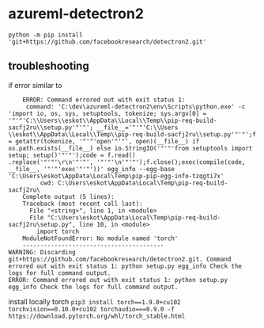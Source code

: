 # azureml-detectron2

`python -m pip install 'git+https://github.com/facebookresearch/detectron2.git'`


## troubleshooting
if error similar to
```shell script
    ERROR: Command errored out with exit status 1:
     command: 'C:\dev\azureml-detectron2\env\Scripts\python.exe' -c 'import io, os, sys, setuptools, tokenize; sys.argv[0] = '"'"'C:\\Users\\eskot\\AppData\\Local\\Temp\\pip-req-build-sacfj2ru\\setup.py'"'"'; __file__='"'"'C:\\Users
\\eskot\\AppData\\Local\\Temp\\pip-req-build-sacfj2ru\\setup.py'"'"';f = getattr(tokenize, '"'"'open'"'"', open)(__file__) if os.path.exists(__file__) else io.StringIO('"'"'from setuptools import setup; setup()'"'"');code = f.read()
.replace('"'"'\r\n'"'"', '"'"'\n'"'"');f.close();exec(compile(code, __file__, '"'"'exec'"'"'))' egg_info --egg-base 'C:\Users\eskot\AppData\Local\Temp\pip-pip-egg-info-tzqgti7x'
         cwd: C:\Users\eskot\AppData\Local\Temp\pip-req-build-sacfj2ru\
    Complete output (5 lines):
    Traceback (most recent call last):
      File "<string>", line 1, in <module>
      File "C:\Users\eskot\AppData\Local\Temp\pip-req-build-sacfj2ru\setup.py", line 10, in <module>
        import torch
    ModuleNotFoundError: No module named 'torch'
    ----------------------------------------
WARNING: Discarding git+https://github.com/facebookresearch/detectron2.git. Command errored out with exit status 1: python setup.py egg_info Check the logs for full command output.
ERROR: Command errored out with exit status 1: python setup.py egg_info Check the logs for full command output.

```
install locally torch
`pip3 install torch==1.9.0+cu102 torchvision==0.10.0+cu102 torchaudio===0.9.0 -f https://download.pytorch.org/whl/torch_stable.html`